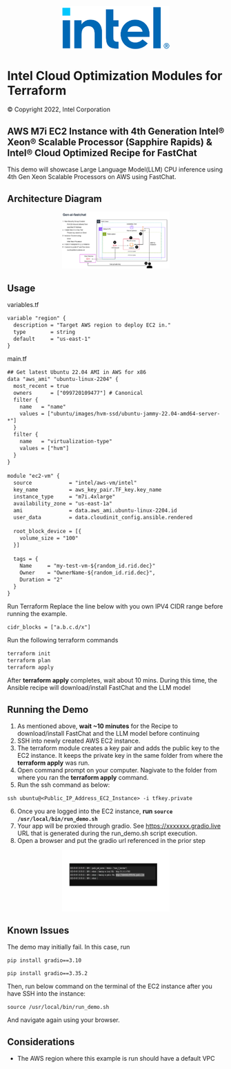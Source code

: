 <p align="center">
  <img src="https://github.com/intel/terraform-intel-aws-vm/blob/main/images/logo-classicblue-800px.png?raw=true" alt="Intel Logo" width="250"/>
</p>

# Intel Cloud Optimization Modules for Terraform

© Copyright 2022, Intel Corporation

## AWS M7i EC2 Instance with 4th Generation Intel® Xeon® Scalable Processor (Sapphire Rapids) & Intel® Cloud Optimized Recipe for FastChat

This demo will showcase Large Language Model(LLM) CPU inference using 4th Gen Xeon Scalable Processors on AWS using FastChat.

## Architecture Diagram
<p align="center">
  <img src="https://github.com/intel/terraform-intel-aws-vm/blob/main/images/gen-ai-fastchat.png?raw=true" alt="amazon-ec2-rhel-default-vpc" width="250"/>
</p>

## Usage


variables.tf

```hcl
variable "region" {
  description = "Target AWS region to deploy EC2 in."
  type        = string
  default     = "us-east-1"
}
```
main.tf
```hcl
## Get latest Ubuntu 22.04 AMI in AWS for x86
data "aws_ami" "ubuntu-linux-2204" {
  most_recent = true
  owners      = ["099720109477"] # Canonical
  filter {
    name   = "name"
    values = ["ubuntu/images/hvm-ssd/ubuntu-jammy-22.04-amd64-server-*"]
  }
  filter {
    name   = "virtualization-type"
    values = ["hvm"]
  }
}

module "ec2-vm" {
  source            = "intel/aws-vm/intel"
  key_name          = aws_key_pair.TF_key.key_name
  instance_type     = "m7i.4xlarge"
  availability_zone = "us-east-1a"
  ami               = data.aws_ami.ubuntu-linux-2204.id
  user_data         = data.cloudinit_config.ansible.rendered

  root_block_device = [{
    volume_size = "100"
  }]

  tags = {
    Name     = "my-test-vm-${random_id.rid.dec}"
    Owner    = "OwnerName-${random_id.rid.dec}",
    Duration = "2"
  }
}
```



Run Terraform
Replace the line below with you own IPV4 CIDR range before running the example.

```hcl
cidr_blocks = ["a.b.c.d/x"]
```

Run the following terraform commands
```hcl
terraform init  
terraform plan
terraform apply  
```

After **terraform apply** completes, wait about 10 mins. During this time, the Ansible recipe will download/install FastChat and the LLM model


## Running the Demo
1. As mentioned above, **wait ~10 minutes** for the Recipe to download/install FastChat and the LLM model before continuing
2. SSH into newly created AWS EC2 instance. 
3. The terraform module creates a key pair and adds the public key to the EC2 instance. It keeps the private key in the same folder from where the **terraform apply** was run.
4. Open command prompt on your computer. Nagivate to the folder from where you ran the **terraform apply** command.
5. Run the ssh command as below:
```hcl
ssh ubuntu@<Public_IP_Address_EC2_Instance> -i tfkey.private
```
6. Once you are logged into the EC2 instance, **run `source /usr/local/bin/run_demo.sh`**
7. Your app will be proxied through gradio. See https://xxxxxxx.gradio.live URL that is generated during the run_demo.sh script execution.
8. Open a browser and put the gradio url referenced in the prior step

<p align="center">
  <img src="https://github.com/intel/terraform-intel-aws-vm/blob/main/images/gradio.png?raw=true" alt="Gradio_Output" width="250"/>
</p>

## Known Issues

The demo may initially fail. In this case, run

```hcl
pip install gradio==3.10
```
```hcl 
pip install gradio==3.35.2
```

Then, run below command on the terminal of the EC2 instance after you have SSH into the instance:
```hcl
source /usr/local/bin/run_demo.sh
``` 

And navigate again using your browser.

## Considerations
- The AWS region where this example is run should have a default VPC